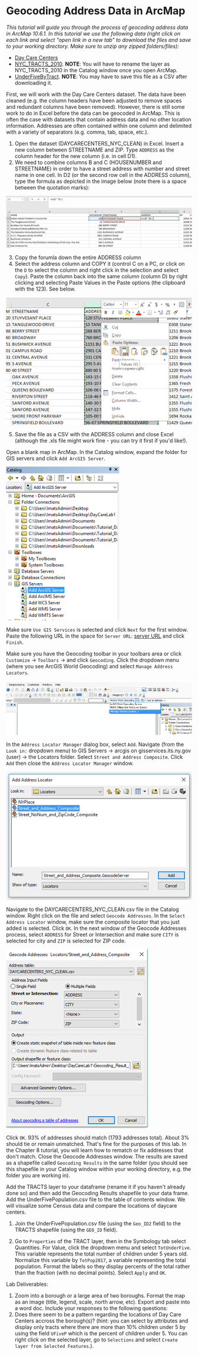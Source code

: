 # Geocoding Address Data in ArcMap

*This tutorial will guide you through the process of geocoding address data in ArcMap 10.6.1. In this tutorial we use the following data (right click on each link and select "open link in a new tab" to download the files and save to your working directory. Make sure to unzip any zipped folders/files):*

* [Day Care Centers](https://github.com/alisaalias/gis_tutorials/blob/alisaalias-patch-1/data/DAYCARECENTERS_NYC_CLEAN.xlsx)
* [NYC_TRACTS_2010](https://github.com/alisaalias/gis_tutorials/blob/alisaalias-patch-1/data/2010Tracts-20191025T194412Z-001.zip). 
      **NOTE**: You will have to rename the layer as NYC_TRACTS_2010 in the Catalog window once you open ArcMap.
* [UnderFiveByTract](https://github.com/alisaalias/gis_tutorials/blob/alisaalias-patch-1/data/UnderFivePopulation.xls). **NOTE**: You may have to save this file as a CSV after downloading it.

First, we will work with the Day Care Centers dataset. The data have been cleaned (e.g. the column headers have been adjusted to remove spaces and redundant columns have been removed). However, there is still some work to do in Excel before the data can be geocoded in ArcMap. This is often the case with datasets that contain address data and no other location information. Addresses are often contained within one column and delimited with a variety of separators (e.g. comma, tab, space, etc.).  

1. Open the dataset (DAYCARECENTERS_NYC_CLEAN) in Excel. Insert a new column between STREETNAME and ZIP. Type `ADDRESS` as the column header for the new column (i.e. in cell D1).
2. We need to combine columns B and C (HOUSENUMBER and STREETNAME) in order to have a street address with number and street name in one cell. In D2 (or the second row cell in the ADDRESS column), type the formula as depicted in the image below (note there is a space between the quotation marks):

![t30-1.png](https://github.com/alisaalias/gis_tutorials/blob/alisaalias-patch-1/Images/t30-1.png)

3. Copy the forumla down the entire ADDRESS column
4. Select the address column and COPY it (control C on a PC, or click on the `D` to select the column and right click in the selection and select `Copy`). Paste the column back into the same column (column D) by right clicking and selecting Paste Values in the Paste options (the clipboard with the 123). See below.

![t30-2.png](https://github.com/alisaalias/gis_tutorials/blob/alisaalias-patch-1/Images/t30-2.png)

5. Save the file as a CSV with the ADDRESS column and close Excel (although the .xls file might work fine - you can try it first if you'd like!).

Open a blank map in ArcMap. In the Catalog window, expand the folder for GIS servers and click `Add ArcGIS Server`.

![t30-3.png](https://github.com/alisaalias/gis_tutorials/blob/alisaalias-patch-1/Images/t30-3.png)

Make sure `Use GIS Services` is selected and click `Next` for the first window. Paste the following URL in the space for `Server URL`: [server URL](https://gisservices.its.ny.gov/arcgis/rest/services) and click `Finish`.

Make sure you have the Geocoding toolbar in your toolbars area or click `Customize` -> `Toolbars` -> and click `Geocoding`. Click the dropdown menu (where you see ArcGIS World Geocoding) and select `Manage Address Locators`.

![t30-4.png](https://github.com/alisaalias/gis_tutorials/blob/alisaalias-patch-1/Images/t30-4.png)

In the `Address Locator Manager` dialog box, select `Add`. Navigate (from the `Look in:` dropdown menu) to GIS Servers -> arcgis on gisservices.its.ny.gov (user) -> the Locators folder. Select `Street and Address Composite`. Click `Add` then close the `Address Locator Manager` window.

![t30-5.png](https://github.com/alisaalias/gis_tutorials/blob/alisaalias-patch-1/Images/t30-5.png)

Navigate to the DAYCARECENTERS_NYC_CLEAN.csv file in the Catalog window. Right click on the file and select `Geocode Addresses`. In the `Select Address Locator` window, make sure the composite locator that you just added is selected. Click `OK`. In the next window of the Geocode Addresses process, select `ADDRESS` for Street or Intersection and make sure `CITY` is selected for city and `ZIP` is selected for ZIP code.

![t30-6.png](https://github.com/alisaalias/gis_tutorials/blob/alisaalias-patch-1/Images/t30-6.png)

Click `OK`. 93\% of addresses should match (1793 addresses total). About 3\% should tie or remain unmatched. That's fine for the purposes of this lab. In the Chapter 8 tutorial, you will learn how to rematch or fix addresses that don't match. Close the Geocode Addresses window. The results are saved as a shapefile called `Geocoding Results` in the same folder (you should see this shapefile in your Catalog window within your working directory, e.g. the folder you are working in). 

Add the TRACTS layer to your dataframe (rename it if you haven't already done so) and then add the Geocoding Results shapefile to your data frame. Add the UnderFivePopulation.csv file to the table of contents window. We will visualize some Census data and compare the locations of daycare centers.

1. Join the UnderFivePopulation.csv file (using the `Geo_ID2` field) to the TRACTS shapefile (using the `GEO_ID` field).

2. Go to `Properties` of the TRACT layer, then in the Symbology tab select Quantities. For Value, click the dropdown menu and select `TotUnderFive`. This variable represents the total number of children under 5 years old. Normalize this variable by `TotPop2017`, a variable representing the total population. Format the labels so they display percents of the total rather than the fraction (with no decimal points). Select `Apply` and `OK`. 

Lab Deliverables:

1. Zoom into a borough or a large area of two boroughs. Format the map as an image (title, legend, scale, north arrow, etc). Export and paste into a word doc. 
Include your responses to the following questions:
2. Does there seem to be a pattern regarding the locations of Day Care Centers accross the borough(s)? (hint: you can select by attributes and display only tracts where there are more than 10% children under 5 by using the field `UFiveP` which is the percent of children under 5. You can right click on the selected layer, go to `Selections` and select `Create layer from Selected Features`.).







